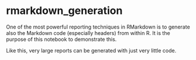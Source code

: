 # rmarkdown_generation

One of the most powerful reporting techniques in RMarkdown is to generate also the Markdown code (especially headers) from within R. It is the purpose of this notebook to demonstrate this.

Like this, very large reports can be generated with just very little code.
